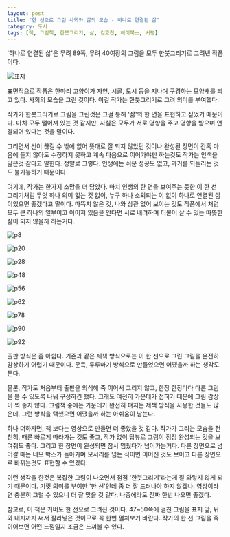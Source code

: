 ```yaml
---
layout: post
title: "한 선으로 그린 사회와 삶의 모습 - 하나로 연결된 삶"
category: 도서
tags: [책, 그림책, 한붓그리기, 삶, 김효찬, 헤이북스, 서평]
---
```


'하나로 연결된 삶'은 무려 89쪽, 무려 40여장의 그림을 모두 한붓그리기로 그려낸 작품이다.

![표지](https://lh3.googleusercontent.com/-pQWyBqfWqtY/WjJz9ItMFII/AAAAAAAAcR4/11uM0t5lZzADyC1NqtTwE37UJ-x172HUgCE0YBhgL/s560/life-like-one-line-picture-book.jpg)

표면적으로 작품은 한마리 고양이가 자연, 시골, 도시 등을 지나며 구경하는 모양새를 띄고 있다.
사회의 모습을 그린 것이다.
이걸 작가는 한붓그리기로 그려 의미를 부여했다.

작가가 한붓그리기로 그림을 그린것은 그걸 통해 '삶'의 한 면을 표현하고 싶었기 때문이다.
마치 모두 떨어져 있는 것 같지만,
사실은 모두가 서로 영향을 주고 영향을 받으며 연결되어 있다는 것을 말이다.

그리면서 선이 끊길 수 밖에 없어 뜻대로 잘 되지 않았던 것이나
완성된 장면이 간혹 마음에 들지 않아도 수정하지 못하고 계속 다음으로 이어가야만 하는것도
작가는 인색을 닮은것 같다고 말한다.
정말로 그렇다.
인생에는 쉬운 성공도 없고, 과거를 되돌리는 것도 불가능하기 때문이다.

여기에, 작가는 한가지 소망을 더 담았다.
마치 인생의 한 면을 보여주는 듯한 이 한 선 그리기처럼
무엇 하나 의미 없는 것 없이, 누구 하나 소외되는 이 없이
하나로 연결된 삶이었으면 좋겠다고 말이다.
마뜩치 않은 것, 나와 상관 없어 보이는 것도
작품에서 처럼 모두 큰 하나의 일부이고 이어져 있음을 안다면
서로 배려하며 더불어 살 수 있는 따뜻한 삶이 되지 않을까 하는거다.

![p8](https://lh3.googleusercontent.com/-HBwHrpo9q6g/WjKBCD4qtKI/AAAAAAAAcSQ/AWBMNOlU8IURLCBzWhevbvcNRkxXBirVgCE0YBhgL/s640/life-like-one-line-picture-book-p8.jpg)

![p20](https://lh3.googleusercontent.com/-aq9DBI6FUEk/WjKBI6CzBxI/AAAAAAAAcSg/Df3s-WyW_hsc4tLQz2wEPDmlXm1zLz9ewCE0YBhgL/s640/life-like-one-line-picture-book-p20.jpg)

![p28](https://lh3.googleusercontent.com/-PFhI_n0JHe0/WjKBOSAm8BI/AAAAAAAAcSw/p_grnW-uUqkIO2ufDwgUE-TvqgxvPfvzACE0YBhgL/s640/life-like-one-line-picture-book-p28.jpg)

![p48](https://lh3.googleusercontent.com/-Ri16xwRbzPs/WjKBS7rPZNI/AAAAAAAAcTA/EFkRlkN6xXM2ZyW3DCX8Vne2oMPx-VE6wCE0YBhgL/s640/life-like-one-line-picture-book-p48.jpg)

![p56](https://lh3.googleusercontent.com/-biaarRJnMN0/WjKBW2hdH1I/AAAAAAAAcTQ/6y81RDAkR_Uuvu9x7ISF2rbehfWwbljfgCE0YBhgL/s640/life-like-one-line-picture-book-p56.jpg)

![p62](https://lh3.googleusercontent.com/-rzvqgWMK1sU/WjKBbeBupCI/AAAAAAAAcTg/q71sgj8SEfsyou7J-txGOKwREp6UTnWVwCE0YBhgL/s640/life-like-one-line-picture-book-p62.jpg)

![p78](https://lh3.googleusercontent.com/-ibC2J6tEEEc/WjKBg3nE0bI/AAAAAAAAcTw/uNRpYOj5YxwFz7oLUGXrv2lqiYCvq0NSACE0YBhgL/s640/life-like-one-line-picture-book-p78.jpg)

![p90](https://lh3.googleusercontent.com/-hZp1nOKZllQ/WjKBlBMtlVI/AAAAAAAAcUI/GXeYd0L62-IzZAsaVQCMAdqHZxBaa0yjACE0YBhgL/s640/life-like-one-line-picture-book-p90.jpg)

![p92](https://lh3.googleusercontent.com/-PgCd773yUII/WjKBo6GjHEI/AAAAAAAAcUY/pYem5RVcPk8x8N-wfT_ZT_Jt7NAWCRezwCE0YBhgL/s640/life-like-one-line-picture-book-p92.jpg)

출판 방식은 좀 아쉽다.
기존과 같은 제책 방식으로는 이 한 선으로 그린 그림을 온전히 감상하기 어렵기 때문이다.
문득, 두루마기 방식으로 만들었으면 어땠을까 하는 생각도 든다.

물론, 작가도 처음부터 출판을 의식해 죽 이어서 그리지 않고,
한장 한장마다 다른 그림을 볼 수 있도록 나눠 구성하긴 했다.
그래도 여전히 가운데가 접히기 때문에 그림 감상이 썩 좋지 않다.
그림책 중에는 가운데가 완전히 펴지는 제책 방식을 사용한 것들도 많은데,
그런 방식을 택했으면 어땠을까 하는 아쉬움이 남는다.

하나 더하자면, 책 보다는 영상으로 만들면 더 좋았을 것 같다.
작가가 그리는 모습을 천천히, 때론 빠르게 따라가는 것도 좋고,
작가 없이 탑뷰로 그림이 점점 완성되는 것을 보여줘도 좋다.
그리고 한 장면이 완성되면 잠시 멈췄다가 넘어가는거다.
다른 장면으로 넘어갈 때는 네모 박스가 돌아가며 모서리를 넘는 식이면
이어진 것도 보이고 다른 장면으로 바뀌는것도 표현할 수 있겠다.

이런 생각을 한것은 복잡한 그림이 나오면서 점점 '한붓그리기'라는게 잘 와닿지 않게 되기 때문이다.
기껏 의미를 부여한 '한 선'인데 좀 더 잘 드러나야 하지 않겠나.
영상이라면 충분히 그럴 수 있으니 더 잘 맞을 것 같다.
나중에라도 진짜 한번 나오면 좋겠다.

참고로, 이 책은 커버도 한 선으로 그려진 것이다.
47~50쪽에 걸친 그림을 표지 앞, 뒤와 내지까지 써서 잘라넣은 것이므로
꼭 한번 펼쳐보기 바란다.
작가의 한 선 그림을 죽 이어보면 어떤 느낌일지 조금은 느껴볼 수 있다.
